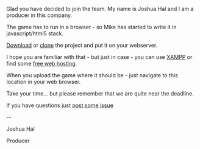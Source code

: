 Glad you have decided to join the team. My name is Joshua Hal and I am a producer in this company. 

The game has to run in a browser - so Mike has started to write it in javascript/html5 stack.

[Download](https://github.com/rezoner/unfinished-asteroids/archive/master.zip) or [clone](https://github.com/rezoner/unfinished-asteroids) the project and put it on your webserver.

I hope you are familiar with that - but just in case - you can use [XAMPP](https://www.apachefriends.org/pl/index.html) or find some [free web hosting](https://www.google.pl/search?q=free+online+hosting&oq=free+online+hosting&sourceid=chrome&es_sm=0&ie=UTF-8&gws_rd=ssl#q=free+web+hosting).

When you upload the game where it should be - just navigate to this location in your web browser.

Take your time... but please remember that we are quite near the deadline.

If you have questions just [post some issue](https://github.com/rezoner/unfinished-asteroids/issues)

\-\-

Joshua Hal

Producer